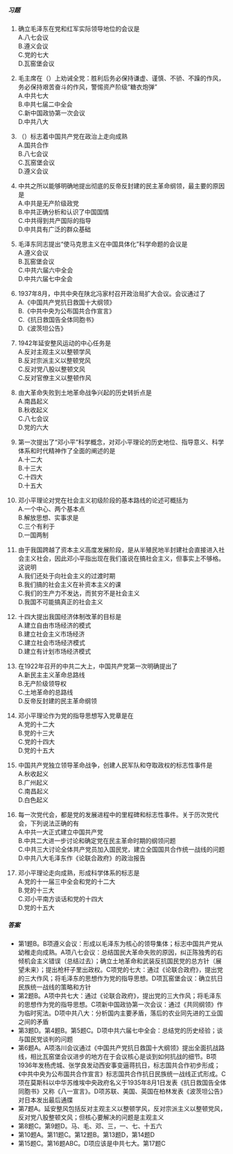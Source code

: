 ##### 习题

1. 确立毛泽东在党和红军实际领导地位的会议是  
   A.八七会议  
   B.遵义会议  
   C.党的七大  
   D.瓦窑堡会议

2. 毛主席在（）上劝诫全党：胜利后务必保持谦虚、谨慎、不骄、不躁的作风，务必保持艰苦奋斗的作风，警惕资产阶级“糖衣炮弹”  
   A.中共七大  
   B.中共七届二中全会  
   C.新中国政协第一次会议  
   D.中共八大  

3. （）标志着中国共产党在政治上走向成熟  
   A.国共合作  
   B.八七会议  
   C.瓦窑堡会议  
   D.遵义会议  

4. 中共之所以能够明确地提出彻底的反帝反封建的民主革命纲领，最主要的原因是  
   A.中共是无产阶级政党  
   B.中共正确分析和认识了中国国情  
   C.中共得到共产国际的指导  
   D.中共具有广泛的群众基础  

5. 毛泽东同志提出“使马克思主义在中国具体化”科学命题的会议是  
   A.遵义会议  
   B.瓦窑堡会议  
   C.中共六届六中全会  
   D.中共六届七中全会  

6. 1937年8月，中共中央在陕北冯家村召开政治局扩大会议。会议通过了  
   A.《中国共产党抗日救国十大纲领》  
   B.《中共中央为公布国共合作宣言》  
   C.《抗日救国告全体同胞书》  
   D.《波茨坦公告》  

7. 1942年延安整风运动的中心任务是  
   A.反对主观主义以整顿学风  
   B.反对宗派主义以整顿党风  
   C.反对党八股以整顿文风  
   C.反对官僚主义以整顿作风  

8. 由大革命失败到土地革命战争兴起的历史转折点是  
   A.南昌起义  
   B.秋收起义  
   C.八七会议  
   D.党的六大  

9. 第一次提出了“邓小平”科学概念，对邓小平理论的历史地位、指导意义、科学体系和时代精神作了全面的阐述的是  
   A.十二大  
   B.十三大  
   C.十四大  
   D.十五大  

10. 邓小平理论对党在社会主义初级阶段的基本路线的论述可概括为  
    A.一个中心、两个基本点  
    B.解放思想、实事求是  
    C.三个有利于  
    D.一国两制  

11. 由于我国跨越了资本主义高度发展阶段，是从半殖民地半封建社会直接进入社会主义社会，因此邓小平指出现在我们虽说在搞社会主义，但事实上不够格。这说明  
    A.我们还处于向社会主义的过渡时期  
    B.我们搞的社会主义在补资本主义的课  
    C.我们的生产力不发达，而贫穷不是社会主义  
    D.我国不可能搞真正的社会主义  

12. 十四大提出我国经济体制改革的目标是  
    A.建立自由市场经济的模式  
    B.建立社会主义市场经济  
    C.建立社会市场经济模式  
    D.建立有计划市场经济模式  

13. 在1922年召开的中共二大上，中国共产党第一次明确提出了  
    A.新民主主义革命总路线  
    B.无产阶级领导权  
    C.土地革命的总路线  
    D.反帝反封建的民主革命纲领  

14. 邓小平理论作为党的指导思想写入党章是在  
    A.党的十二大  
    B.党的十三大  
    C.党的十四大  
    D.党的十五大  

15. 中国共产党独立领导革命战争，创建人民军队和夺取政权的标志性事件是  
    A.秋收起义  
    B.广州起义  
    C.南昌起义  
    D.白色起义  

16. 每一次党代会，都是党的发展进程中的里程碑和标志性事件。关于历次党代会，下列说法正确的有  
    A.中共一大正式建立中国共产党  
    B.中共二大进一步讨论和确定党在民主革命时期的纲领问题  
    C.中共三大讨论全体共产党员加入国民党，建立全国国共合作统一战线的问题  
    D.中共八大毛泽东作《论联合政府》的政治报告  

17. 邓小平理论走向成熟，形成科学体系的标志是  
    A.党的十一届三中全会和党的十二大  
    B.党的十三大  
    C.邓小平南方谈话和党的十四大  
    D.党的十五大  

##### 答案

- 第1题B。B项遵义会议：形成以毛泽东为核心的领导集体；标志中国共产党从幼稚走向成熟。A项八七会议：总结国民大革命失败的原因，纠正陈独秀的右倾机会主义错误（总结过去）；确立土地革命和武装反抗国民党的总方针（展望未来）；提出枪杆子里出政权。C项党的七大：通过《论联合政府》，提出党的三大作风；将毛泽东的思想作为党的指导思想。D项瓦窑堡会议：确立抗日民族统一战线的策略和方针
- 第2题B。A项中共七大：通过《论联合政府》，提出党的三大作风；将毛泽东的思想作为党的指导思想。C项新中国政协第一次会议：通过《共同纲领》作为临时宪法。D项中共八大：分析国内主要矛盾，落后的农业同先进的工业国之间的矛盾
- 第3题D。第4题B。第5题C。D项中共六届七中全会：总结党的历史经验；谈与国民党谈判的问题
- 第6题A。A项洛川会议通过《中国共产党抗日救国十大纲领》提出全面抗战路线，相比瓦窑堡会议进步的地方在于会议核心是谈到如何抗战的细节。B项1936年发杨虎城、张学良发动西安事变逼蒋抗日，标志国共合作初步形成；《中共中央为公布国共合作宣言》标志国共合作抗日民族统一战线正式形成。C项在莫斯科以中华苏维埃中央政府名义于1935年8月1日发表《抗日救国告全体同胞书》又称《八一宣言》。D项苏联、美国、英国在柏林发表《波茨坦公告》对日本发出最后通牒
- 第7题A。延安整风包括反对主观主义以整顿学风，反对宗派主义以整顿党风，反对党八股整顿文风；但核心要解决的问题是主观主义 
- 第8题C。第9题D。马、毛、邓、三，一、七、十五六
- 第10题A。第11题C。第12题B。第13题D，第14题D
- 第15题C。第16题ABC。D项应该是中共七大。第17题C